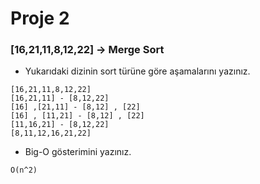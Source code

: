 # Proje 2

### [16,21,11,8,12,22] -> Merge Sort

- Yukarıdaki dizinin sort türüne göre aşamalarını yazınız.
````
[16,21,11,8,12,22]
[16,21,11] - [8,12,22]
[16] ,[21,11] - [8,12] , [22]
[16] , [11,21] - [8,12] , [22]
[11,16,21] - [8,12,22]
[8,11,12,16,21,22]
````
- Big-O gösterimini yazınız.
````
O(n^2)
````